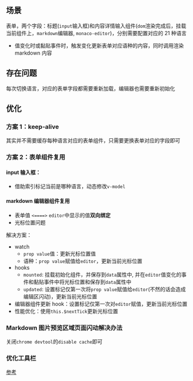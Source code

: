 ## 场景

表单，两个字段：标题(`input`输入框)和内容详情输入组件(`dom`渲染完成后，挂载当前组件上，`markdown`编辑器, `monaco-editor`)，分别需要配置对应的 21 种语言

- 值变化时或黏贴事件时，触发变化更新表单对应语种的内容，同时调用渲染 markdown 内容

## 存在问题

每次切换语言，对应的表单字段都需要重新加载，编辑器也需要重新初始化

## 优化

### 方案 1：keep-alive

其实并不需要缓存每种语言对应的表单组件，只需要更换表单对应的字段即可

### 方案 2：表单组件复用

#### input 输入框：

- 借助索引标记当前是哪种语言，动态修改`v-model`

#### markdown 编辑器组件复用

- 表单值 `<====>` `editor`中显示的值**双向绑定**
- 光标位置问题

解决方案：

- watch
  - `prop value`值：更新光标位置值
  - 语种：`prop value`赋值给`editor`，更新当前光标位置
- hooks
  - `mounted`: 挂载初始化组件，并保存到`data`属性中, 并在`editor`值变化的事件和黏贴事件中将光标位置和保存到`data`属性中
  - `updated`: 设置标记仅第一次将`prop value`赋值给`editor`(不然的话会造成编辑区闪动)，更新当前光标位置
- 编辑器组件更新 hook：设置标记仅第一次对`editor`赋值，更新当前光标位置
- 性能优化：使用`this.$nextTick`更新光标位置

### Markdown 图片预览区域页面闪动解决办法

关闭`chrome devtool`的`disable cache`即可

### 优化工具栏

[参考](https://github.com/code-farmer-i/vue-markdown-editor)

